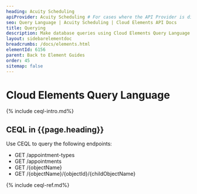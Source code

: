 ```yaml
---
heading: Acuity Scheduling
apiProvider: Acuity Scheduling # For cases where the API Provider is different than the element name. e;g;, ServiceNow vs. ServiceNow Oauth
seo: Query Language | Acuity Scheduling | Cloud Elements API Docs
title: Querying
description: Make database queries using Cloud Elements Query Language.
layout: sidebarelementdoc
breadcrumbs: /docs/elements.html
elementId: 6156
parent: Back to Element Guides
order: 45
sitemap: false
---
```


# Cloud Elements Query Language

{% include ceql-intro.md%}

## CEQL in {{page.heading}}

Use CEQL to query the following endpoints:

* GET /appointment-types
* GET /appointments
* GET /{objectName}
* GET /{objectName}/{objectId}/{childObjectName}

{% include ceql-ref.md%}
